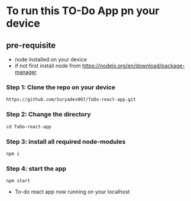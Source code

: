 # To run this TO-Do App pn your device
## pre-requisite
- node installed on your device
- if not first install node from
https://nodejs.org/en/download/package-manager
### Step 1: Clone the repo on your device
```
https://github.com/Suryadev007/ToDo-react-app.git
```
### Step 2: Change the directory
```
cd ToDo-react-app
```
### Step 3: install all required node-modules
```
npm i
```
### Step 4: start the app
```
npm start
```
+ To-do react app now running on your localhost



